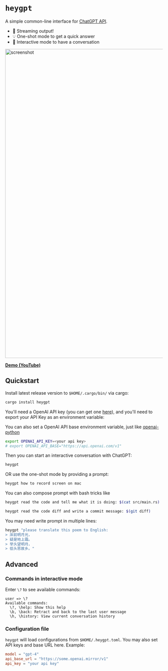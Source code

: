 # `heygpt`

A simple common-line interface for [ChatGPT API](https://platform.openai.com/docs/api-reference/chat/create).

- 🌟 Streaming output!
- 💡 One-shot mode to get a quick answer
- 🤖 Interactive mode to have a conversation

<img width="986" alt="screenshot" src="https://github.com/fuyufjh/heygpt/assets/10192522/68ee10a1-942d-47b1-8d13-2d5cef70b649">

**[Demo (YouTube)](https://youtu.be/Edqts2ff1Y0)**

## Quickstart

Install latest release version to `$HOME/.cargo/bin/` via cargo:

```bash
cargo install heygpt
```

You'll need a OpenAI API key (you can get one [here](https://platform.openai.com/account/api-keys)), and you'll need to export your API Key as an environment variable:

You can also set a OpenAI API base environment variable, just like [openai-python](https://github.com/openai/openai-python/blob/main/openai/__init__.py#L37)

```bash
export OPENAI_API_KEY=<your api key>
# export OPENAI_API_BASE="https://api.openai.com/v1"
```

Then you can start an interactive conversation with ChatGPT:

```bash
heygpt
```

OR use the one-shot mode by providing a prompt:

```bash
heygpt how to record screen on mac
```

You can also compose prompt with bash tricks like

```bash
heygpt read the code and tell me what it is doing: $(cat src/main.rs)
```

```bash
heygpt read the code diff and write a commit message: $(git diff)
```

You may need write prompt in multiple lines:

```bash
heygpt "please translate this poem to English:
> 床前明月光，
> 疑是地上霜。
> 举头望明月，
> 低头思故乡。"
```

## Advanced

### Commands in interactive mode

Enter `\?` to see available commands:

```
user => \?
Available commands:
  \?, \help: Show this help
  \b, \back: Retract and back to the last user message
  \h, \history: View current conversation history
```

### Configuration file

`heygpt` will load configurations from `$HOME/.heygpt.toml`. You may also set API keys and base URL here. Example:

```toml
model = "gpt-4"
api_base_url = "https://some.openai.mirror/v1"
api_key = "your api key"
```
